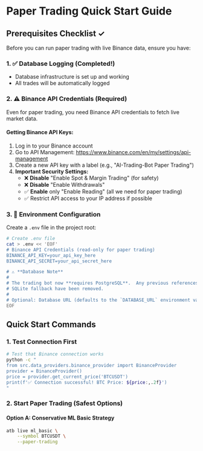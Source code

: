 # Paper Trading Quick Start Guide

## Prerequisites Checklist ✓

Before you can run paper trading with live Binance data, ensure you have:

### 1. ✅ Database Logging (Completed!)
- Database infrastructure is set up and working
- All trades will be automatically logged

### 2. ⚠️ Binance API Credentials (Required)
Even for paper trading, you need Binance API credentials to fetch live market data.

#### Getting Binance API Keys:
1. Log in to your Binance account
2. Go to API Management: https://www.binance.com/en/my/settings/api-management
3. Create a new API key with a label (e.g., "AI-Trading-Bot Paper Trading")
4. **Important Security Settings:**
   - ❌ **Disable** "Enable Spot & Margin Trading" (for safety)
   - ❌ **Disable** "Enable Withdrawals"
   - ✅ **Enable** only "Enable Reading" (all we need for paper trading)
   - ✅ Restrict API access to your IP address if possible

### 3. 📝 Environment Configuration

Create a `.env` file in the project root:

```bash
# Create .env file
cat > .env << 'EOF'
# Binance API Credentials (read-only for paper trading)
BINANCE_API_KEY=your_api_key_here
BINANCE_API_SECRET=your_api_secret_here

# ⚠️ **Database Note**
#
# The trading bot now **requires PostgreSQL**.  Any previous references to a
# SQLite fallback have been removed.
#
# Optional: Database URL (defaults to the `DATABASE_URL` environment variable)
EOF
```

## Quick Start Commands

### 1. Test Connection First
```bash
# Test that Binance connection works
python -c "
from src.data_providers.binance_provider import BinanceProvider
provider = BinanceProvider()
price = provider.get_current_price('BTCUSDT')
print(f'✅ Connection successful! BTC Price: ${price:,.2f}')
"
```

### 2. Start Paper Trading (Safest Options)

#### Option A: Conservative ML Basic Strategy
```bash
atb live ml_basic \
    --symbol BTCUSDT \
    --paper-trading
```
